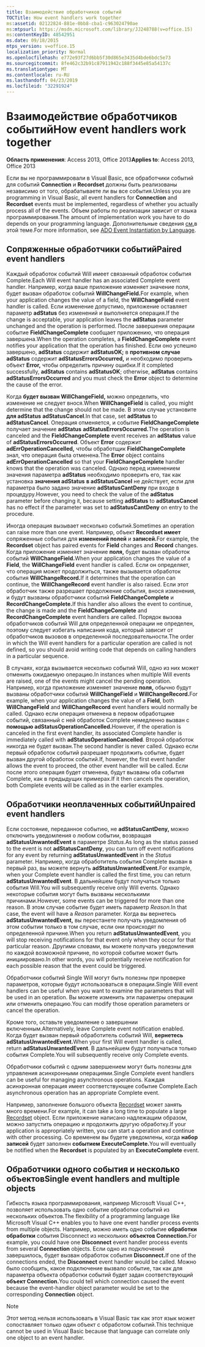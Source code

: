 ```yaml
---
title: Взаимодействие обработчиков событий
TOCTitle: How event handlers work together
ms:assetid: 02122824-881e-0bb8-cba1-c963024790ae
ms:mtpsurl: https://msdn.microsoft.com/library/JJ248788(v=office.15)
ms:contentKeyID: 48542951
ms.date: 09/18/2015
mtps_version: v=office.15
localization_priority: Normal
ms.openlocfilehash: e772e93f27d6bb5f30d865e3435d4bde6bdc5e73
ms.sourcegitcommit: 8fe462c32b91c87911942c188f3445e85a54137c
ms.translationtype: MT
ms.contentlocale: ru-RU
ms.lasthandoff: 04/23/2019
ms.locfileid: "32291924"
---
```

# <a name="how-event-handlers-work-together"></a><span data-ttu-id="6c534-102">Взаимодействие обработчиков событий</span><span class="sxs-lookup"><span data-stu-id="6c534-102">How event handlers work together</span></span>

<span data-ttu-id="6c534-103">**Область применения**: Access 2013, Office 2013</span><span class="sxs-lookup"><span data-stu-id="6c534-103">**Applies to**: Access 2013, Office 2013</span></span>

<span data-ttu-id="6c534-104">Если вы не программировали в Visual Basic, все обработчики событий для событий **Connection** и **Recordset** должны быть реализованы независимо от того, обрабатываете ли вы все события.</span><span class="sxs-lookup"><span data-stu-id="6c534-104">Unless you are programming in Visual Basic, all event handlers for **Connection** and **Recordset** events must be implemented, regardless of whether you actually process all of the events.</span></span> <span data-ttu-id="6c534-105">Объем работы по реализации зависит от языка программирования.</span><span class="sxs-lookup"><span data-stu-id="6c534-105">The amount of implementation work you have to do depends on your programming language.</span></span> <span data-ttu-id="6c534-106">Дополнительные сведения [см.](https://docs.microsoft.com/office/client-developer/access/desktop-database-reference/ado-event-instantiation-by-language-ado)в этой теме.</span><span class="sxs-lookup"><span data-stu-id="6c534-106">For more information, see [ADO Event Instantiation by Language](https://docs.microsoft.com/office/client-developer/access/desktop-database-reference/ado-event-instantiation-by-language-ado).</span></span>

## <a name="paired-event-handlers"></a><span data-ttu-id="6c534-107">Сопряженные обработчики событий</span><span class="sxs-lookup"><span data-stu-id="6c534-107">Paired event handlers</span></span>

<span data-ttu-id="6c534-108">Каждый обработок событий Will имеет связанный обработок события Complete.</span><span class="sxs-lookup"><span data-stu-id="6c534-108">Each Will event handler has an associated Complete event handler.</span></span> <span data-ttu-id="6c534-109">Например, когда ваше приложение изменяет значение поля, будет вызван обработок событий **WillChangeField.**</span><span class="sxs-lookup"><span data-stu-id="6c534-109">For example, when your application changes the value of a field, the **WillChangeField** event handler is called.</span></span> <span data-ttu-id="6c534-110">Если изменение допустимо, приложение оставляет параметр **adStatus** без изменений и выполняется операция.</span><span class="sxs-lookup"><span data-stu-id="6c534-110">If the change is acceptable, your application leaves the **adStatus** parameter unchanged and the operation is performed.</span></span> <span data-ttu-id="6c534-111">После завершения операции событие **FieldChangeComplete** сообщает приложению, что операция завершена.</span><span class="sxs-lookup"><span data-stu-id="6c534-111">When the operation completes, a **FieldChangeComplete** event notifies your application that the operation has finished.</span></span> <span data-ttu-id="6c534-112">Если оно успешно завершено, **adStatus** содержит **adStatusOK;** в **противном случае adStatus** содержит **adStatusErrorsOccurred,** и необходимо проверить объект **Error,** чтобы определить причину ошибки.</span><span class="sxs-lookup"><span data-stu-id="6c534-112">If it completed successfully, **adStatus** contains **adStatusOK**; otherwise, **adStatus** contains **adStatusErrorsOccurred** and you must check the **Error** object to determine the cause of the error.</span></span>

<span data-ttu-id="6c534-113">Когда **будет вызван WillChangeField,** можно определить, что изменение не следует внося.</span><span class="sxs-lookup"><span data-stu-id="6c534-113">When **WillChangeField** is called, you might determine that the change should not be made.</span></span> <span data-ttu-id="6c534-114">В этом случае установите **для adStatus** **adStatusCancel**.</span><span class="sxs-lookup"><span data-stu-id="6c534-114">In that case, set **adStatus** to **adStatusCancel**.</span></span> <span data-ttu-id="6c534-115">Операция отменяется, и событие **FieldChangeComplete** получает значение **adStatus** **adStatusErrorsOccurred.**</span><span class="sxs-lookup"><span data-stu-id="6c534-115">The operation is canceled and the **FieldChangeComplete** event receives an **adStatus** value of **adStatusErrorsOccurred**.</span></span> <span data-ttu-id="6c534-116">Объект **Error** содержит **adErrOperationCancelled,** чтобы обработщик **FieldChangeComplete** знал, что операция была отменена.</span><span class="sxs-lookup"><span data-stu-id="6c534-116">The **Error** object contains **adErrOperationCancelled** so that your **FieldChangeComplete** handler knows that the operation was canceled.</span></span> <span data-ttu-id="6c534-117">Однако перед изменением значения параметра **adStatus** необходимо проверить его, так как установка **значения adStatus** **в adStatusCancel** не действует, если для параметра было задано значение **adStatusCantDeny** при входе в процедуру.</span><span class="sxs-lookup"><span data-stu-id="6c534-117">However, you need to check the value of the **adStatus** parameter before changing it, because setting **adStatus** to **adStatusCancel** has no effect if the parameter was set to **adStatusCantDeny** on entry to the procedure.</span></span>

<span data-ttu-id="6c534-118">Иногда операция вызывает несколько событий.</span><span class="sxs-lookup"><span data-stu-id="6c534-118">Sometimes an operation can raise more than one event.</span></span> <span data-ttu-id="6c534-119">Например, объект **Recordset имеет** сопряженные события для **изменений полей** и **записей.**</span><span class="sxs-lookup"><span data-stu-id="6c534-119">For example, the **Recordset** object has paired events for **Field** changes and **Record** changes.</span></span> <span data-ttu-id="6c534-120">Когда приложение изменяет значение **поля,** будет вызван обработок событий **WillChangeField.**</span><span class="sxs-lookup"><span data-stu-id="6c534-120">When your application changes the value of a **Field**, the **WillChangeField** event handler is called.</span></span> <span data-ttu-id="6c534-121">Если он определяет, что операция может продолжиться, также вызывается обработок события **WillChangeRecord.**</span><span class="sxs-lookup"><span data-stu-id="6c534-121">If it determines that the operation can continue, the **WillChangeRecord** event handler is also raised.</span></span> <span data-ttu-id="6c534-122">Если этот обработчик также разрешает продолжение события, внося изменения, и будут вызваны обработчики событий **FieldChangeComplete** и **RecordChangeComplete.**</span><span class="sxs-lookup"><span data-stu-id="6c534-122">If this handler also allows the event to continue, the change is made and the **FieldChangeComplete** and **RecordChangeComplete** event handlers are called.</span></span> <span data-ttu-id="6c534-123">Порядок вызова обработчиков событий Will для определенной операции не определен, поэтому следует избегать написания кода, который зависит от обработчиков вызовов в определенной последовательности.</span><span class="sxs-lookup"><span data-stu-id="6c534-123">The order in which the Will event handlers for a particular operation are called is not defined, so you should avoid writing code that depends on calling handlers in a particular sequence.</span></span>

<span data-ttu-id="6c534-124">В случаях, когда вызывается несколько событий Will, одно из них может отменить ожидаемую операцию.</span><span class="sxs-lookup"><span data-stu-id="6c534-124">In instances when multiple Will events are raised, one of the events might cancel the pending operation.</span></span> <span data-ttu-id="6c534-125">Например, когда приложение изменяет значение **поля,** обычно будут вызваны обработчики событий **WillChangeField** и **WillChangeRecord.**</span><span class="sxs-lookup"><span data-stu-id="6c534-125">For example, when your application changes the value of a **Field**, both **WillChangeField** and **WillChangeRecord** event handlers would normally be called.</span></span> <span data-ttu-id="6c534-126">Однако если операция отменена в первом обработщике событий, связанный с ней обработок Complete немедленно вызван с **помощью adStatusOperationCancelled.**</span><span class="sxs-lookup"><span data-stu-id="6c534-126">However, if the operation is canceled in the first event handler, its associated Complete handler is immediately called with **adStatusOperationCancelled**.</span></span> <span data-ttu-id="6c534-127">Второй обработок никогда не будет вызван.</span><span class="sxs-lookup"><span data-stu-id="6c534-127">The second handler is never called.</span></span> <span data-ttu-id="6c534-128">Однако если первый обработок событий разрешает продолжить событие, будет вызван другой обработок событий.</span><span class="sxs-lookup"><span data-stu-id="6c534-128">If, however, the first event handler allows the event to proceed, the other event handler will be called.</span></span> <span data-ttu-id="6c534-129">Если после этого операция будет отменена, будут вызваны оба события Complete, как в предыдущих примерах.</span><span class="sxs-lookup"><span data-stu-id="6c534-129">If it then cancels the operation, both Complete events will be called as in the earlier examples.</span></span>

## <a name="unpaired-event-handlers"></a><span data-ttu-id="6c534-130">Обработчики неоплаченных событий</span><span class="sxs-lookup"><span data-stu-id="6c534-130">Unpaired event handlers</span></span>

<span data-ttu-id="6c534-131">Если состояние, переданное событию, не **adStatusCantDeny,** можно отключить уведомления о любом событии, возвращая **adStatusUnwantedEvent** в параметре *Status.*</span><span class="sxs-lookup"><span data-stu-id="6c534-131">As long as the status passed to the event is not **adStatusCantDeny**, you can turn off event notifications for any event by returning **adStatusUnwantedEvent** in the *Status* parameter.</span></span> <span data-ttu-id="6c534-132">Например, когда обработитель события Complete вызван в первый раз, вы можете вернуть **adStatusUnwantedEvent.**</span><span class="sxs-lookup"><span data-stu-id="6c534-132">For example, when your Complete event handler is called the first time, you can return **adStatusUnwantedEvent**.</span></span> <span data-ttu-id="6c534-133">В дальнейшем будут получаться только события Will.</span><span class="sxs-lookup"><span data-stu-id="6c534-133">You will subsequently receive only Will events.</span></span> <span data-ttu-id="6c534-134">Однако некоторые события могут быть вызваны несколькими причинами.</span><span class="sxs-lookup"><span data-stu-id="6c534-134">However, some events can be triggered for more than one reason.</span></span> <span data-ttu-id="6c534-135">В этом случае событие будет иметь параметр *Reason.*</span><span class="sxs-lookup"><span data-stu-id="6c534-135">In that case, the event will have a *Reason* parameter.</span></span> <span data-ttu-id="6c534-136">Когда вы вернетесь **adStatusUnwantedEvent,** вы перестанете получать уведомления об этом событии только в том случае, если они происходят по определенной причине.</span><span class="sxs-lookup"><span data-stu-id="6c534-136">When you return **adStatusUnwantedEvent**, you will stop receiving notifications for that event only when they occur for that particular reason.</span></span> <span data-ttu-id="6c534-137">Другими словами, вы можете получать уведомления по каждой возможной причине, по которой событие может быть инициировано.</span><span class="sxs-lookup"><span data-stu-id="6c534-137">In other words, you will potentially receive notification for each possible reason that the event could be triggered.</span></span>

<span data-ttu-id="6c534-138">Обработчики событий Single Will могут быть полезны при проверке параметров, которые будут использоваться в операции.</span><span class="sxs-lookup"><span data-stu-id="6c534-138">Single Will event handlers can be useful when you want to examine the parameters that will be used in an operation.</span></span> <span data-ttu-id="6c534-139">Вы можете изменить эти параметры операции или отменить операцию.</span><span class="sxs-lookup"><span data-stu-id="6c534-139">You can modify those operation parameters or cancel the operation.</span></span>

<span data-ttu-id="6c534-140">Кроме того, оставьте уведомление о завершении включенным.</span><span class="sxs-lookup"><span data-stu-id="6c534-140">Alternatively, leave Complete event notification enabled.</span></span> <span data-ttu-id="6c534-141">Когда будет вызван первый обработитель событий Will, **вернетесь adStatusUnwantedEvent.**</span><span class="sxs-lookup"><span data-stu-id="6c534-141">When your first Will event handler is called, return **adStatusUnwantedEvent**.</span></span> <span data-ttu-id="6c534-142">В дальнейшем будут получаться только события Complete.</span><span class="sxs-lookup"><span data-stu-id="6c534-142">You will subsequently receive only Complete events.</span></span>

<span data-ttu-id="6c534-143">Обработчики событий с одним завершением могут быть полезны для управления асинхронными операциями.</span><span class="sxs-lookup"><span data-stu-id="6c534-143">Single Complete event handlers can be useful for managing asynchronous operations.</span></span> <span data-ttu-id="6c534-144">Каждая асинхронная операция имеет соответствующее событие Complete.</span><span class="sxs-lookup"><span data-stu-id="6c534-144">Each asynchronous operation has an appropriate Complete event.</span></span>

<span data-ttu-id="6c534-145">Например, заполнение большого объекта [Recordset](recordset-object-ado.md) может занять много времени.</span><span class="sxs-lookup"><span data-stu-id="6c534-145">For example, it can take a long time to populate a large [Recordset](recordset-object-ado.md) object.</span></span> <span data-ttu-id="6c534-146">Если приложение написано надлежащим образом, можно запустить операцию и продолжить другую обработку.</span><span class="sxs-lookup"><span data-stu-id="6c534-146">If your application is appropriately written, you can start a operation and continue with other processing.</span></span> <span data-ttu-id="6c534-147">Со временем вы будете уведомлены, когда **набор записей** будет заполнен **событием ExecuteComplete.**</span><span class="sxs-lookup"><span data-stu-id="6c534-147">You will eventually be notified when the **Recordset** is populated by an **ExecuteComplete** event.</span></span>

## <a name="single-event-handlers-and-multiple-objects"></a><span data-ttu-id="6c534-148">Обработчики одного события и несколько объектов</span><span class="sxs-lookup"><span data-stu-id="6c534-148">Single event handlers and multiple objects</span></span>

<span data-ttu-id="6c534-149">Гибкость языка программирования, например Microsoft Visual C++, позволяет использовать одно событие обработки событий из нескольких объектов.</span><span class="sxs-lookup"><span data-stu-id="6c534-149">The flexibility of a programming language like Microsoft Visual C++ enables you to have one event handler process events from multiple objects.</span></span> <span data-ttu-id="6c534-150">Например, можно иметь одно событие **обработки обработки** события Disconnect из нескольких **объектов Connection.**</span><span class="sxs-lookup"><span data-stu-id="6c534-150">For example, you could have one **Disconnect** event handler process events from several **Connection** objects.</span></span> <span data-ttu-id="6c534-151">Если одно из подключений завершилось, будет вызван обработок события **Disconnect.**</span><span class="sxs-lookup"><span data-stu-id="6c534-151">If one of the connections ended, the **Disconnect** event handler would be called.</span></span> <span data-ttu-id="6c534-152">Можно было сообщить, какое подключение вызвало событие, так как для параметра объекта обработки событий будет задан соответствующий **объект Connection.**</span><span class="sxs-lookup"><span data-stu-id="6c534-152">You could tell which connection caused the event because the event-handler object parameter would be set to the corresponding **Connection** object.</span></span>

> [!NOTE]
> <span data-ttu-id="6c534-153">Этот метод нельзя использовать в Visual Basic так как этот язык может сопоставляет только один объект с обработом событий.</span><span class="sxs-lookup"><span data-stu-id="6c534-153">This technique cannot be used in Visual Basic because that language can correlate only one object to an event handler.</span></span>


